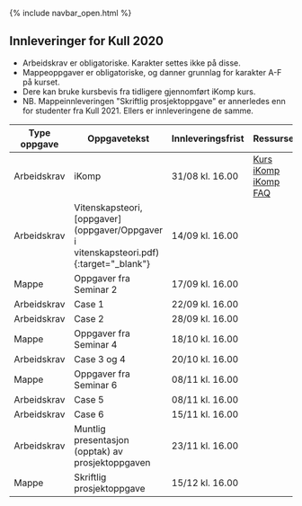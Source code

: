 {% include navbar_open.html %}
## Innleveringer for Kull 2020

- Arbeidskrav er obligatoriske. Karakter settes ikke på disse.
- Mappeoppgaver er obligatoriske, og danner grunnlag for karakter A-F på kurset.
- Dere kan bruke kursbevis fra tidligere gjennomført iKomp kurs.
- NB. Mappeinnleveringen "Skriftlig prosjektoppgave" er annerledes enn for studenter fra Kull 2021. Ellers er innleveringene de samme.  


| Type oppgave <img width=80/>   |  Oppgavetekst  <img width=300/>       | Innleveringsfrist <img width=80/> | Ressurser <img width=200/>  |
|----------------|----------------------------------------------------------------------|-----------|--------------------------------------|
|Arbeidskrav   | iKomp                        | 31/08 kl. 16.00       |<a href="https://result.uit.no/ikomp/" target="_blank">Kurs iKomp</a> <br> <a href="https://result.uit.no/ikomp/faq-no/" target="_blank">iKomp FAQ</a>    |
|Arbeidskrav   | Vitenskapsteori, [oppgaver](oppgaver/Oppgaver i vitenskapsteori.pdf){:target="_blank"}                        | 14/09 kl. 16.00       |    |
|Mappe   | Oppgaver fra Seminar 2                       | 17/09 kl. 16.00       |    |
|Arbeidskrav   | Case 1                        | 22/09 kl. 16.00       |    |
|Arbeidskrav   | Case 2                        | 28/09 kl. 16.00       |    |
|Mappe   | Oppgaver fra Seminar 4                      | 18/10 kl. 16.00       |    |
|Arbeidskrav   | Case 3 og 4                       | 20/10 kl. 16.00       |    |
|Mappe   | Oppgaver fra Seminar 6                       | 08/11 kl. 16.00       |    |
|Arbeidskrav   | Case 5                        | 08/11 kl. 16.00       |    |
|Arbeidskrav   | Case 6                        | 15/11 kl. 16.00       |    |
|Arbeidskrav    | Muntlig presentasjon (opptak) av prosjektoppgaven                        | 23/11 kl. 16.00       |    |
|Mappe   |Skriftlig prosjektoppgave                      | 15/12 kl. 16.00       |    |


